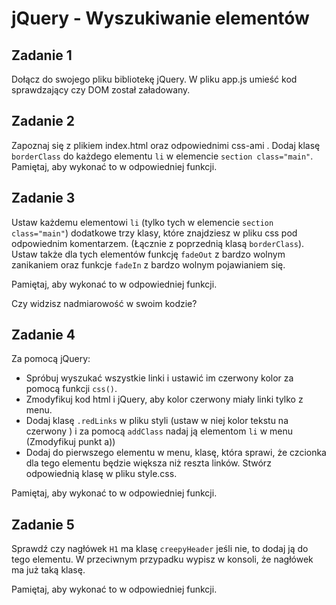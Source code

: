 # jQuery - Wyszukiwanie elementów

## Zadanie 1
Dołącz do swojego pliku bibliotekę jQuery. W pliku app.js umieść kod sprawdzający czy DOM został załadowany.

## Zadanie 2
Zapoznaj się z plikiem index.html oraz odpowiednimi css-ami . Dodaj klasę ```borderClass``` do każdego elementu ```li``` w elemencie ```section class="main"```. Pamiętaj, aby wykonać to w odpowiedniej funkcji.

## Zadanie 3
Ustaw każdemu elementowi ```li``` (tylko tych w elemencie ```section class="main"```) dodatkowe trzy klasy, które znajdziesz w pliku css pod odpowiednim komentarzem. (Łącznie z poprzednią klasą ```borderClass```). Ustaw także dla tych elementów funkcję ```fadeOut``` z bardzo wolnym zanikaniem oraz funkcje ```fadeIn``` z bardzo wolnym pojawianiem się.

Pamiętaj, aby wykonać to w odpowiedniej funkcji.

Czy widzisz nadmiarowość w swoim kodzie?


## Zadanie 4
Za pomocą jQuery:

* Spróbuj wyszukać wszystkie linki i ustawić im czerwony kolor za pomocą funkcji ```css()```.
* Zmodyfikuj kod html i jQuery, aby kolor czerwony miały linki tylko z menu.
* Dodaj klasę ```.redLinks``` w pliku styli (ustaw w niej kolor tekstu na czerwony ) i za pomocą ```addClass``` nadaj ją elementom ```li``` w menu (Zmodyfikuj punkt a))
* Dodaj do pierwszego elementu w menu, klasę, która sprawi, że czcionka dla tego elementu będzie większa niż reszta linków. Stwórz odpowiednią klasę w pliku style.css.

Pamiętaj, aby wykonać to w odpowiedniej funkcji.

## Zadanie 5
Sprawdź czy nagłówek ```H1``` ma klasę ```creepyHeader``` jeśli nie, to dodaj ją do tego elementu. W przeciwnym przypadku wypisz w konsoli, że nagłówek ma już taką klasę.

Pamiętaj, aby wykonać to w odpowiedniej funkcji.
